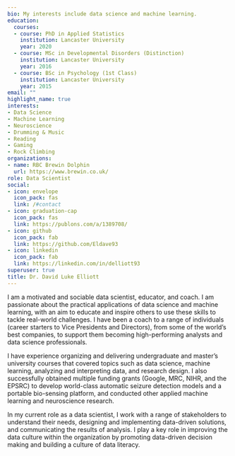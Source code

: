 ```yaml
---
bio: My interests include data science and machine learning.
education:
  courses:
  - course: PhD in Applied Statistics
    institution: Lancaster University
    year: 2020
  - course: MSc in Developmental Disorders (Distinction)
    institution: Lancaster University
    year: 2016
  - course: BSc in Psychology (1st Class)
    institution: Lancaster University
    year: 2015
email: ""
highlight_name: true
interests:
- Data Science
- Machine Learning
- Neuroscience
- Drumming & Music
- Reading
- Gaming
- Rock Climbing
organizations:
- name: RBC Brewin Dolphin
  url: https://www.brewin.co.uk/
role: Data Scientist
social:
- icon: envelope
  icon_pack: fas
  link: /#contact
- icon: graduation-cap
  icon_pack: fas
  link: https://publons.com/a/1389708/
- icon: github
  icon_pack: fab
  link: https://github.com/Eldave93
- icon: linkedin
  icon_pack: fab
  link: https://linkedin.com/in/delliott93
superuser: true
title: Dr. David Luke Elliott
---
```


I am a motivated and sociable data scientist, educator, and coach. I am passionate about the practical applications of data science and machine learning, with an aim to educate and inspire others to use these skills to tackle real-world challenges. I have been a coach to a range of individuals (career starters to Vice Presidents and Directors), from some of the world’s best companies, to support them becoming high-performing analysts and data science professionals.

I have experience organizing and delivering undergraduate and master’s university courses that covered topics such as data science, machine learning, analyzing and interpreting data, and research design. I also successfully obtained multiple funding grants (Google, MRC, NIHR, and the EPSRC) to develop world-class automatic seizure detection models and a portable bio-sensing platform, and conducted other applied machine learning and neuroscience research.

In my current role as a data scientist, I work with a range of stakeholders to understand their needs, designing and implementing data-driven solutions, and communicating the results of analysis. I play a key role in improving the data culture within the organization by promoting data-driven decision making and building a culture of data literacy.
